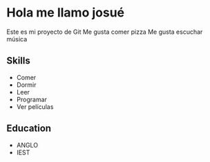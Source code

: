 # Hola me llamo josué
Este es mi proyecto de Git
Me gusta comer pizza
Me gusta escuchar música

## Skills
- Comer
- Dormir
- Leer
- Programar
- Ver películas

## Education
- ANGLO
- IEST

